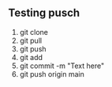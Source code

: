 ## Testing pusch
1. git clone
2. git pull
4. git push
5. git add
6. git commit -m "Text here"
7. git push origin main